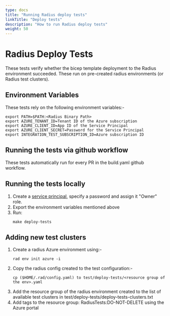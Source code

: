 ```yaml
---
type: docs
title: "Running Radius deploy tests"
linkTitle: "Deploy tests"
description: "How to run Radius deploy tests"
weight: 50
---
```


# Radius Deploy Tests

These tests verify whether the bicep template deployment to the Radius environment succeeded. These run on pre-created radius environments (or Radius test clusters).


## Environment Variables

These tests rely on the following environment variables:-

```
export PATH=$PATH:<Radius Binary Path>
export AZURE_TENANT_ID=Tenant ID of the Azure subscription
export AZURE_CLIENT_ID=App ID of the Service Principal
export AZURE_CLIENT_SECRET=Password for the Service Principal
export INTEGRATION_TEST_SUBSCRIPTION_ID=Azure subscription ID
```


## Running the tests via github workflow

These tests automatically run for every PR in the build.yaml github workflow.


## Running the tests locally

1. Create a [service principal](https://docs.microsoft.com/en-us/azure/active-directory/develop/howto-create-service-principal-portal), specify a password and assign it "Owner" role.
2. Export the environment variables mentioned above
3. Run:
    ```
    make deploy-tests
    ```

## Adding new test clusters

1. Create a radius Azure environment using:-
    ```
    rad env init azure -i
    ```
2. Copy the radius config created to the test configuration:-
    ```
    cp ($HOME/.rad/config.yaml) to test/deploy-tests/<resource group of the env>.yaml
    ```
3. Add the resource group of the radius environment created to the list of available test clusters in test/deploy-tests/deploy-tests-clusters.txt
4. Add tags to the resource group: RadiusTests:DO-NOT-DELETE using the Azure portal
